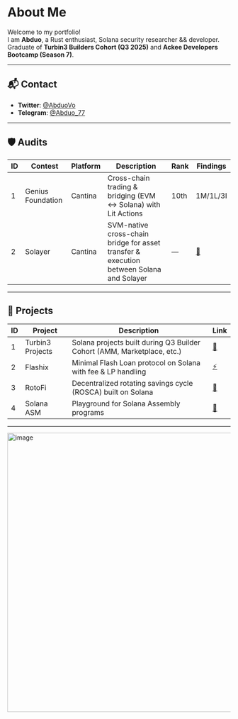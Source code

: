# About Me

Welcome to my portfolio!  
I am **Abduo**, a Rust enthusiast, Solana security researcher && developer.  
Graduate of **Turbin3 Builders Cohort (Q3 2025)** and **Ackee Developers Bootcamp (Season 7)**.

---

## 📬 Contact

- **Twitter**: [@AbduoVo](https://x.com/AbduoVo)
- **Telegram**: [@Abduo_77](https://t.me/Abduo_77)

---

## 🛡️ Audits

| ID | Contest | Platform | Description | Rank | Findings |
|----|----------|-------------|----------|------|--------|
| 1  | Genius Foundation | Cantina | Cross-chain trading & bridging (EVM ↔ Solana) with Lit Actions | 10th | 1M/1L/3I |
| 2  | Solayer           | Cantina | SVM-native cross-chain bridge for asset transfer & execution between Solana and Solayer | — | [📑]() |

---

## 🔧 Projects

| ID | Project     | Description                                                               | Link                                                   |
| -- | ----------- | ------------------------------------------------------------------------- | ------------------------------------------------------ |
| 1  | Turbin3 Projects | Solana projects built during Q3 Builder Cohort (AMM, Marketplace, etc.) | [🔧](https://github.com/Abduovv/Q3_25_Builder_Abduovv) |
| 2  | Flashix          | Minimal Flash Loan protocol on Solana with fee & LP handling           | [⚡](https://github.com/Abduovv/Flashix)               |
| 3  | RotoFi           | Decentralized rotating savings cycle (ROSCA) built on Solana          | [🔁](https://github.com/Abduovv/RotoFi/tree/main)     |
| 4  | Solana ASM       | Playground for Solana Assembly programs                               | [🧩](https://github.com/Abduovv/solana-asm)           |

---

<img width="1200" height="630" alt="image" src="https://github.com/user-attachments/assets/bfffd27a-c8e1-41fc-a204-48e07a9e79c2" />

